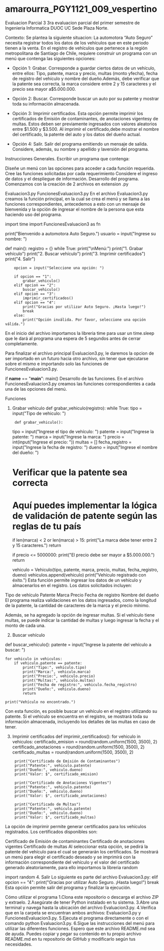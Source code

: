 # amarourra_PGY1121_009_vespertino
Evaluacion Parcial 3
3ra evaluacion parcial del primer semestre de Ingenieria Informatica DUOC UC Sede Plaza Norte.

Contexto:
Se plantea la siguiente situacion:
La automotora “Auto Seguro” necesita registrar todos los datos de los vehículos que en este periodo tienen a la venta. En el registro de vehículos que pertenece a la región metropolitana de Santiago de Chile, requiere construir un programa con un menú que contenga las siguientes opciones:

- Opción 1: Grabar.
Corresponde a guardar ciertos datos de un vehículo, entre ellos: Tipo, patente, marca y precio, multas (monto yfecha), fecha de registro del vehículo y nombre del dueño.Además, debe verificar que la patente sea correcta, la marca considere entre 2 y 15 caracteres y el precio sea mayor a$5.000.000.

- Opción 2: Buscar.
Corresponde buscar un auto por su patente y mostrar toda su información almacenada.

- Opción 3: Imprimir certificados.
Esta opción permite imprimir los certificados de Emisión de contaminantes, de anotaciones vigentesy de multas. Estos deben ser previamente ingresados con valores aleatorios entre $1.500 y $3.500. Al imprimir el certificado,debe mostrar el nombre del certificado, la patente del auto y los datos del dueño actual.

- Opción 4: Salir.
Salir del programa emitiendo un mensaje de salida. Considere, además, su nombre y apellido y laversión del programa.

Instrucciones Generales.
Escribir un programa que contenga:

Diseñe un menú con las opciones para acceder a cada función requerida.
Cree las funciones solicitadas por cada requerimiento
Considere el ingreso de datos y el despliegue de información.
Desarrollo del programa.
Comenzamos con la creación de 2 archivos en extension .py

Evaluacion3.py
FuncionesEvaluacion3.py
En el archivo Evaluacion3.py creamos la función principal, en la cual se crea el menú y se llama a las funciones correspondientes, antecedemos a esto con un mensaje de bienvenida y la opción de ingresar el nombre de la persona que esta haciendo uso del programa.

import time
import FuncionesEvaluacion3 as fn

print("Bienvenido a automotora Auto Seguro.")
usuario = input("Ingrese su nombre: ")

def main():
    registro = {}
    while True:
        print("\nMenú:")
        print("1. Grabar vehículo")
        print("2. Buscar vehículo")
        print("3. Imprimir certificados")
        print("4. Salir")

        opcion = input("Seleccione una opción: ")

        if opcion == "1":
            grabar_vehiculo()
        elif opcion == "2":
            buscar_vehiculo()
        elif opcion == "3":
            imprimir_certificados()
        elif opcion == "4":
            print("Gracias por utilizar Auto Seguro. ¡Hasta luego!")
            break
        else:
            print("Opción inválida. Por favor, seleccione una opción válida.")

En el inicio del archivo importamos la libreria time para usar un time.sleep que le dará al programa una espera de 5 segundos antes de cerrar completamente.

Para finalizar el archivo principal Evaluacion3.py, le daremos la opcion de ser importado en un futuro hacia otro archivo, sin tener que ejecutarse sobre el mismo e importando solo las funciones de FuncionesEvaluacion3.py.

if __name__ == "__main__":
    main()
Desarrollo de las funciones.
En el archivo FuncionesEvaluacion3.py creamos las funciones correspondientes a cada una de las opciones del menú.

Funciones
1. Grabar vehículo
def grabar_vehiculo(registro):
    while True:
        tipo = input("Tipo de vehiculo: ")

        def grabar_vehiculo():
    tipo = input("Ingrese el tipo de vehículo: ")
    patente = input("Ingrese la patente: ")
    marca = input("Ingrese la marca: ")
    precio = int(input("Ingrese el precio: "))
    multas = []
    fecha_registro = input("Ingrese la fecha de registro: ")
    dueno = input("Ingrese el nombre del dueño: ")

    # Verificar que la patente sea correcta
    # Aquí puedes implementar la lógica de validación de patente según las reglas de tu país

    if len(marca) < 2 or len(marca) > 15:
        print("La marca debe tener entre 2 y 15 caracteres.")
        return

    if precio <= 5000000:
        print("El precio debe ser mayor a $5.000.000.")
        return

    vehiculo = Vehiculo(tipo, patente, marca, precio, multas, fecha_registro, dueno)
    vehiculos.append(vehiculo)
    print("Vehículo registrado con éxito.")
Esta función permite ingresar los datos de un vehículo y almacenarlos en el registro. Los datos solicitados incluyen:

Tipo de vehículo
Patente
Marca
Precio
Fecha de registro
Nombre del dueño
El programa realiza validaciones en los datos ingresados, como la longitud de la patente, la cantidad de caracteres de la marca y el precio mínimo.

Además, se ha agregado la opción de ingresar multas. Si el vehículo tiene multas, se puede indicar la cantidad de multas y luego ingresar la fecha y el monto de cada una.

2. Buscar vehículo

def buscar_vehiculo():
    patente = input("Ingrese la patente del vehículo a buscar: ")

    for vehiculo in vehiculos:
        if vehiculo.patente == patente:
            print("Tipo:", vehiculo.tipo)
            print("Marca:", vehiculo.marca)
            print("Precio:", vehiculo.precio)
            print("Multas:", vehiculo.multas)
            print("Fecha de registro:", vehiculo.fecha_registro)
            print("Dueño:", vehiculo.dueno)
            return

    print("Vehículo no encontrado.")
Con esta función, es posible buscar un vehículo en el registro utilizando su patente. Si el vehículo se encuentra en el registro, se mostrará toda su información almacenada, incluyendo los detalles de las multas en caso de tener.

3. Imprimir certificados
def imprimir_certificados():
    for vehiculo in vehiculos:
        certificado_emision = round(random.uniform(1500, 3500), 2)
        certificado_anotaciones = round(random.uniform(1500, 3500), 2)
        certificado_multas = round(random.uniform(1500, 3500), 2)

        print("Certificado de Emisión de Contaminantes")
        print("Patente:", vehiculo.patente)
        print("Dueño:", vehiculo.dueno)
        print("Valor: $", certificado_emision)

        print("Certificado de Anotaciones Vigentes")
        print("Patente:", vehiculo.patente)
        print("Dueño:", vehiculo.dueno)
        print("Valor: $", certificado_anotaciones)

        print("Certificado de Multas")
        print("Patente:", vehiculo.patente)
        print("Dueño:", vehiculo.dueno)
        print("Valor: $", certificado_multas)

La opción de imprimir permite generar certificados para los vehículos registrados. Los certificados disponibles son:

Certificado de Emisión de contaminantes
Certificado de anotaciones vigentes
Certificado de multas
Al seleccionar esta opción, se pedirá la patente del vehículo para el cual se generarán los certificados. Se mostrará un menú para elegir el certificado deseado y se imprimirá con la información correspondiente del vehículo y el valor del certificado generado aleatoriamente, para ello importamos la libreria random

import random
4. Salir
Lo siguiente es parte del archivo Evaluacion3.py:
 elif opcion == "4":
            print("Gracias por utilizar Auto Seguro. ¡Hasta luego!")
            break
Esta opción permite salir del programa y finalizar la ejecución.

Cómo utilizar el programa
1.Clona este repositorio o descarga el archivo ZIP y extraelo.
2.Asegúrate de tener Python instalado en tu sistema.
3.Abre una terminal y navega hasta la ubicación del archivo Evaluacion3.py.
4.Verifica que en la carpeta se encuentran ambos archivos: Evaluacion3.py y FuncionesEvaluacion3.py.
5.Ejecuta el programa directamente o con el comando python Evaluacion3.py.
6.Sigue las instrucciones del menú para utilizar las diferentes funciones.
Espero que este archivo README.md sea de ayuda.
Puedes copiar y pegar su contenido en tu propio archivo README.md en tu repositorio de GitHub y modificarlo según tus necesidades.
